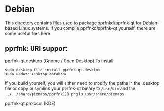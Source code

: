 
Debian
====================
This directory contains files used to package pprfnkd/pprfnk-qt
for Debian-based Linux systems. If you compile pprfnkd/pprfnk-qt yourself, there are some useful files here.

## pprfnk: URI support ##


pprfnk-qt.desktop  (Gnome / Open Desktop)
To install:

	sudo desktop-file-install pprfnk-qt.desktop
	sudo update-desktop-database

If you build yourself, you will either need to modify the paths in
the .desktop file or copy or symlink your pprfnk-qt binary to `/usr/bin`
and the `../../share/pixmaps/pprfnk128.png` to `/usr/share/pixmaps`

pprfnk-qt.protocol (KDE)

